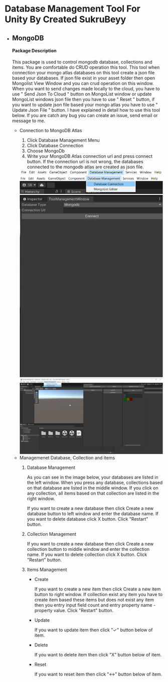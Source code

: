 # Database Management Tool For Unity By Created SukruBeyy

<ul>
  <li>
    <h2>MongoDB</h2>
     <h4>Package Description</h4>
    <p>This package is used to control mongodb database, collections and items. You are comfortable do CRUD operation this tool. This tool when connection your mongo atlas databases on this tool create a json file based your databases. If json file exist in your asset folder then open Mongolist View Window and you can crud operation on this window. When you want to send changes made locally to the cloud, you have to use " Send Json To Cloud " button on MongoList window or update MongoList windows json file then you have to use " Reset " button, if you want to update json file based your mongo atlas you have to use " Update Json File " button.
      I have explained in detail how to use this tool below. If you are catch any bug you can create an issue, send email or message to me.  
  </p>
    
  <ul>
      <li>Connection to MongoDB Atlas</li>
    <ol>
      <li>Click Database Management Menu</li>
      <li>Click Database Connection</li>
      <li>Choose MongoDb</li>
      <li>Write your MongoDB Atlas connection url and press connect button. If the connection url is not wrong, the databases connected to the mongodb atlas are created as json file.</li>
    </ol>
     <img src="https://github.com/sukrubeyy/DatabaseManagement/blob/main/images/ToolMenuItem.PNG"></img>
     <img src="https://github.com/sukrubeyy/DatabaseManagement/blob/main/images/connectionMongo.PNG"></img>
     <img src="https://github.com/sukrubeyy/DatabaseManagement/blob/main/images/toolManagementWindow.PNG"></img>
     <img src="https://github.com/sukrubeyy/DatabaseManagement/blob/main/images/MongoListWindow.png"></img>
  <li>Managemenet Database, Collection and items</li>
  <ol>
    <li>Database Management</li>
    <p>
        As you can see in the image below, your databases are listed in the left window. When you press any database, collections based on that database are          listed in the middle window. If you click on any collection, all items based on that collection are listed in the right window.
    </p>
    <p>
      If you want to create a new database then click Create a new database button to left window and enter the database name.
      If you want to delete database click X button.
      Click "Restart" button.
    </p>
    <li>Collection Management</li>   
     <p>
      If you want to create a new database then click Create a new collection button to middle window and enter the collection name.
      If you want to delete collection click X button.
      Click "Restart" button.
     </p>
    <li>Items Management</li>  
    
  <ul>
       <li>Create</li>
          <p>
        If you want to create a new item then click Create a new item button to right window.
        If collection exist any item you have to create item based these items but does not exist any item then you entry input field count and entry 
        property name - property value.
        Click "Restart" button.
          </p>
       <li>Update</li>
         <p>
        If you want to update item then click "✓" button below of item.
         </p>
       <li>Delete</li>
          <p>
        If you want to delete item then click "X" button below of item.
         </p>
      <li>Reset</li>
          <p>
        If you want to reset item then click "<->" button below of item.
         </p>
  </ul>
    
  </ol>
  </ul>
  </li>
</ul>

